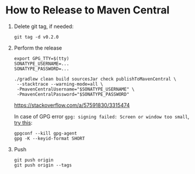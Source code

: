 # How to Release to Maven Central

1. Delete git tag, if needed:

   ```shell
   git tag -d v0.2.0
   ```
2. Perform the release

   ```shell
   export GPG_TTY=$(tty)
   SONATYPE_USERNAME=...
   SONATYPE_PASSWORD=...
   
   ./gradlew clean build sourcesJar check publishToMavenCentral \
    --stacktrace --warning-mode=all \
    -PmavenCentralUsername="$SONATYPE_USERNAME" \
    -PmavenCentralPassword="$SONATYPE_PASSWORD"
   ```

   https://stackoverflow.com/a/57591830/3315474

   In case of GPG error `gpg: signing failed: Screen or window too small`, [try this](https://stackoverflow.com/a/67498543/3315474):

   ```shell
   gpgconf --kill gpg-agent
   gpg -K --keyid-format SHORT
   ```

3. Push

   ```shell
   git push origin 
   git push origin --tags
   ```
